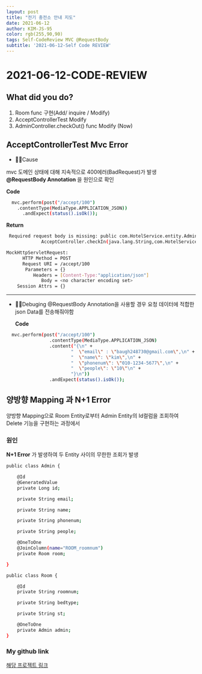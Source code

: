 ```yaml
---
layout: post
title: "전기 충전소 안내 지도"
date: 2021-06-12
author: KIM-JS-95
color: rgb(255,90,90)
tags: Self-CodeReview MVC @RequestBody
subtitle: '2021-06-12-Self Code REVIEW'
---
```


# 2021-06-12-CODE-REVIEW

## What did you do?

1. Room func 구현(Add/ inquire / Modify)
2. AcceptControllerTest Modify
3. AdminController.checkOut() func Modify (Now)


## AcceptControllerTest Mvc Error

*  🤦‍♂Cause

mvc 도메인 상태에 대해 지속적으로 400에러(BadRequest)가 발생
<b> @RequestBody Annotation </b> 을 원인으로 확인 

 <b>Code</b>
```bash
  mvc.perform(post("/accept/100")
    .contentType(MediaType.APPLICATION_JSON))
      .andExpect(status().isOk());
```


<b>Return</b>
```bash
 Required request body is missing: public com.HotelService.entity.Admin com.HotelService.controller.
             AcceptController.checkIn(java.lang.String,com.HotelService.entity.AcceptDTO

MockHttpServletRequest:
      HTTP Method = POST
      Request URI = /accept/100
       Parameters = {}
          Headers = [Content-Type:"application/json"]
             Body = <no character encoding set>
    Session Attrs = {}

```

---
* 🙆‍♂Debuging
  @RequestBody Annotation을 사용할 경우 요청 데이터에 적합한 json Data를 전송해줘야함
  

  <b>Code</b>
```bash
  mvc.perform(post("/accept/100")
                .contentType(MediaType.APPLICATION_JSON)
                .content("{\n" +
                        "  \"email\" : \"baugh248730@gmail.com\",\n" +
                        "  \"name\": \"kim\",\n" +
                        "  \"phonenum\": \"010-1234-5677\",\n" +
                        "  \"people\": \"10\"\n" +
                        "}\n"))
                .andExpect(status().isOk());
```


## 양방향 Mapping 과 N+1 Error
양방향 Mapping으로 Room Entity로부터 Admin Entity의 Id컬럼을 조회하여 Delete 기능을 구현하는 과정에서

### 원인
<b> N+1 Error</b> 가 발생하여 두 Entity 사이의 무한한 조회가 발생  

```bash
public class Admin {

    @Id
    @GeneratedValue
    private Long id;

    private String email;

    private String name;

    private String phonenum;

    private String people;

    @OneToOne
    @JoinColumn(name="ROOM_roomnum")
    private Room room;

}
```

```bash
public class Room {

    @Id
    private String roomnum;

    private String bedtype;

    private String st;

    @OneToOne
    private Admin admin;
}

```

### My github link
[해당 프로젝트 링크](https://github.com/KIM-JS-95/AbstractCnS.git)